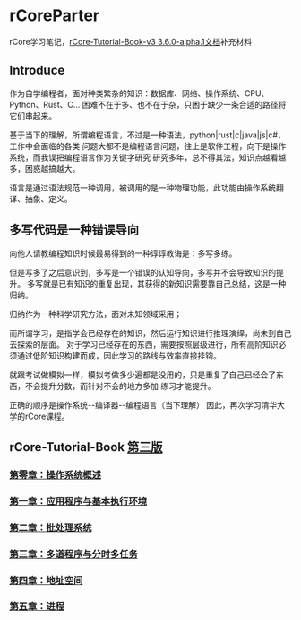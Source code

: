 # rCoreParter
rCore学习笔记，[rCore-Tutorial-Book-v3 3.6.0-alpha.1文档](https://rcore-os.cn/rCore-Tutorial-Book-v3/index.html)补充材料
## Introduce
作为自学编程者，面对种类繁杂的知识：数据库、网络、操作系统、CPU、Python、Rust、C...
困难不在于多、也不在于杂，只困于缺少一条合适的路径将它们串起来。

基于当下的理解，所谓编程语言，不过是一种语法，python|rust|c|java|js|c#，工作中会面临的各类
问题大都不是编程语言问题，往上是软件工程，向下是操作系统，而我误把编程语言作为关键字研究
研究多年，总不得其法，知识点越看越多，困惑越搞越大。

语言是通过语法规范一种调用，被调用的是一种物理功能，此功能由操作系统翻译、抽象、定义。
## 多写代码是一种错误导向
向他人请教编程知识时候最易得到的一种谆谆教诲是：多写多练。   

但是写多了之后意识到，多写是一个错误的认知导向，多写并不会导致知识的提升。
多写就是已有知识的重复出现，其获得的新知识需要靠自己总结，这是一种归纳。

归纳作为一种科学研究方法，面对未知领域采用；

而所谓学习，是指学会已经存在的知识，然后运行知识进行推理演绎，尚未到自己去探索的层面。
对于学习已经存在的东西，需要按照层级进行，所有高阶知识必须通过低阶知识构建而成，因此学习的路线与效率直接挂钩。

就跟考试做模拟一样，模拟考做多少遍都是没用的，只是重复了自己已经会了东西，不会提升分数，而针对不会的地方多加
练习才能提升。

正确的顺序是操作系统--编译器--编程语言（当下理解）
因此，再次学习清华大学的rCore课程。
## rCore-Tutorial-Book [第三版](./supplementary_materials/ch.md)
### [第零章：操作系统概述](./supplementary_materials/ch0.md)
### [第一章：应用程序与基本执行环境](./supplementary_materials/ch1.md)
### [第二章：批处理系统](./supplementary_materials/ch2.md)
### [第三章：多道程序与分时多任务](./supplementary_materials/ch3.md)
### [第四章：地址空间](./supplementary_materials/ch4.md)
### [第五章：进程](./supplementary_materials/ch5.md)
